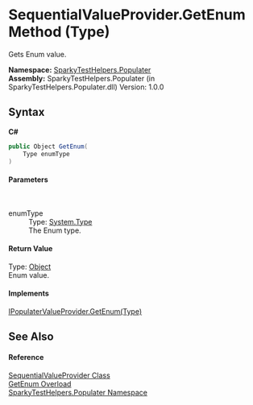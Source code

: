 # SequentialValueProvider.GetEnum Method (Type)
 

Gets Enum value.

**Namespace:**&nbsp;<a href="N_SparkyTestHelpers_Populater">SparkyTestHelpers.Populater</a><br />**Assembly:**&nbsp;SparkyTestHelpers.Populater (in SparkyTestHelpers.Populater.dll) Version: 1.0.0

## Syntax

**C#**<br />
``` C#
public Object GetEnum(
	Type enumType
)
```


#### Parameters
&nbsp;<dl><dt>enumType</dt><dd>Type: <a href="http://msdn2.microsoft.com/en-us/library/42892f65" target="_blank">System.Type</a><br />The Enum type.</dd></dl>

#### Return Value
Type: <a href="http://msdn2.microsoft.com/en-us/library/e5kfa45b" target="_blank">Object</a><br />Enum value.

#### Implements
<a href="M_SparkyTestHelpers_Populater_IPopulaterValueProvider_GetEnum">IPopulaterValueProvider.GetEnum(Type)</a><br />

## See Also


#### Reference
<a href="T_SparkyTestHelpers_Populater_SequentialValueProvider">SequentialValueProvider Class</a><br /><a href="Overload_SparkyTestHelpers_Populater_SequentialValueProvider_GetEnum">GetEnum Overload</a><br /><a href="N_SparkyTestHelpers_Populater">SparkyTestHelpers.Populater Namespace</a><br />